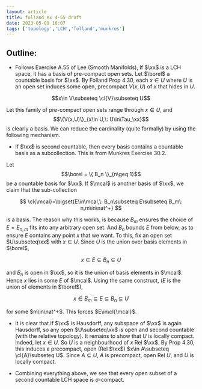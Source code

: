 ```yaml
---
layout: article
title: folland ex 4-55 draft
date: 2023-05-09 16:07
tags: ['topology','LCH','folland','munkres']
---
```



## Outline:
- Follows Exercise A.55 of Lee (Smooth Manifolds), If $\xx$ is a LCH space, it has a basis of pre-compact open sets. Let $\borel$ a countable basis for $\xx$. By Folland Prop 4.30, each $x\in U$ where $U$ is an open set induces some open, precompact $V(x, U)$ of $x$ that hides in $U$.

$$x\in V\subseteq \cl{V}\subseteq U$$

Let this family of pre-compact open sets range through $x\in U$, and $$\{V(x,U)\}_{x\in U,\: U\in\Tau_\xx}$$ is clearly a basis. We can reduce the cardinality (quite formally) by using the following mechanism.

- If $\xx$ is second countable, then every basis contains a countable basis as a subcollection. This is from Munkres Exercise 30.2. 

Let $$\borel = \{ B_n \}_{n\geq 1}$$ be a countable basis for $\xx$. If $\mcal$ is another basis of $\xx$, we claim that the sub-collection

$$
\cl{\mcal}=\bigset{E\in\mcal,\: B_n\subseteq E\subseteq B_m\: n,m\in\nat^+}
$$

is a basis. The reason why this works, is because $B_m$ ensures the choice of $E = E_{n,m}$ fits into any arbitrary open set. And $B_n$ bounds $E$ from below, as to ensure $E$ contains any point $x$ that we want. To this, fix an open set $U\subseteq\xx$ with $x\in U$. Since $U$ is the union over basis elements in $\borel$, 

$$
x\in E \subseteq B_n\subseteq U
$$

and $B_n$ is open in $\xx$, so it is the union of basis elements in $\mcal$. Hence $x$ lies in some $E$ of $\mcal$. Using the same construct, ($E$ is the union of elements in $\borel$), 

$$
x\in B_m\subseteq E\subseteq B_n\subseteq U
$$

for some $m\in\nat^+$. This forces $E\in\cl{\mcal}$.

- It is clear that if $\xx$ is Hausdorff, any subspace of $\xx$ is again Hausdorff, so any open $U\subseteq\xx$ is open and second countable (with the relative topology). It remains to show that $U$ is locally compact. Indeed, let $x\in U$. So $U$ is a neighbourhood of $x$ Rel $\xx$. By Prop 4.30, this induces a precompact, open (Rel $\xx$) $x\in A\subseteq \cl{A}\subseteq U$. Since $A\subseteq U$, $A$ is precompact, open Rel $U$, and $U$ is locally compact.

- Combining everything above, we see that every open subset of a second countable LCH space is $\sigma$-compact.